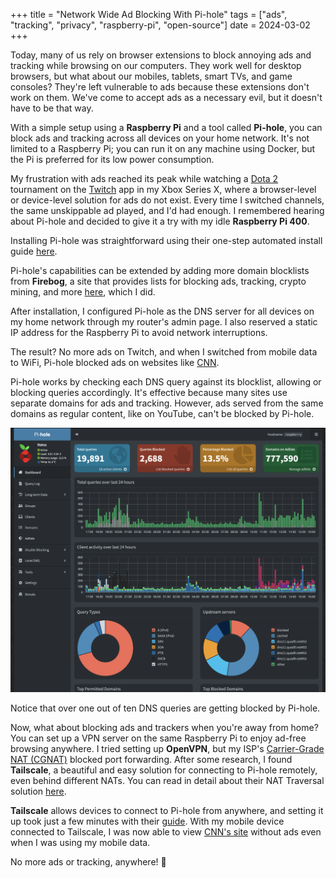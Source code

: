 +++
title = "Network Wide Ad Blocking With Pi-hole"
tags = ["ads", "tracking", "privacy", "raspberry-pi", "open-source"]
date = 2024-03-02
+++

Today, many of us rely on browser extensions to block annoying ads and tracking while browsing on our computers. They work well for desktop browsers, but what about our mobiles, tablets, smart TVs, and game consoles? They're left vulnerable to ads because these extensions don't work on them. We've come to accept ads as a necessary evil, but it doesn't have to be that way.

With a simple setup using a **Raspberry Pi** and a tool called **Pi-hole**, you can block ads and tracking across all devices on your home network. It's not limited to a Raspberry Pi; you can run it on any machine using Docker, but the Pi is preferred for its low power consumption.

My frustration with ads reached its peak while watching a [Dota 2](https://www.dota2.com/home) tournament on the [Twitch](https://twitch.tv) app in my Xbox Series X, where a browser-level or device-level solution for ads do not exist. Every time I switched channels, the same unskippable ad played, and I'd had enough. I remembered hearing about Pi-hole and decided to give it a try with my idle **Raspberry Pi 400**.

Installing Pi-hole was straightforward using their one-step automated install guide [here](https://docs.pi-hole.net/main/basic-install/).

Pi-hole's capabilities can be extended by adding more domain blocklists from **Firebog**, a site that provides lists for blocking ads, tracking, crypto mining, and more [here](https://firebog.net/), which I did.

After installation, I configured Pi-hole as the DNS server for all devices on my home network through my router's admin page. I also reserved a static IP address for the Raspberry Pi to avoid network interruptions.

The result? No more ads on Twitch, and when I switched from mobile data to WiFi, Pi-hole blocked ads on websites like [CNN](https://cnn.com).

Pi-hole works by checking each DNS query against its blocklist, allowing or blocking queries accordingly. It's effective because many sites use separate domains for ads and tracking. However, ads served from the same domains as regular content, like on YouTube, can't be blocked by Pi-hole.

![{Pi-hole Dashboard}](https://github.com/roopeshvs/roopeshvs.github.io/blob/main/static/images/pi-hole-dashboard.png?raw=true)

Notice that over one out of ten DNS queries are getting blocked by Pi-hole.

Now, what about blocking ads and trackers when you're away from home? You can set up a VPN server on the same Raspberry Pi to enjoy ad-free browsing anywhere. I tried setting up **OpenVPN**, but my ISP's [Carrier-Grade NAT (CGNAT)](https://en.wikipedia.org/wiki/Carrier-grade_NAT) blocked port forwarding. After some research, I found **Tailscale**, a beautiful and easy solution for connecting to Pi-hole remotely, even behind different NATs. You can read in detail about their NAT Traversal solution [here](https://tailscale.com/blog/how-nat-traversal-works).

**Tailscale** allows devices to connect to Pi-hole from anywhere, and setting it up took just a few minutes with their [guide](https://tailscale.com/kb/1114/pi-hole). With my mobile device connected to Tailscale, I was now able to view [CNN's site](https://cnn.com) without ads even when I was using my mobile data.

No more ads or tracking, anywhere! 🎉
